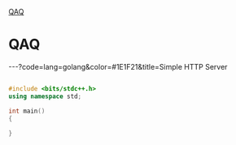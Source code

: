 [QAQ](#QAQ)

# QAQ


---?code=lang=golang&color=#1E1F21&title=Simple HTTP Server

```cpp

#include <bits/stdc++.h>
using namespace std;

int main()
{
    
}

```

